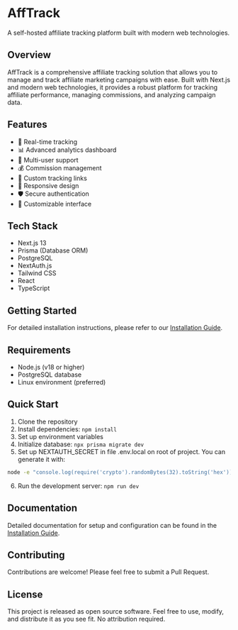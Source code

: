 # AffTrack

A self-hosted affiliate tracking platform built with modern web technologies.

## Overview

AffTrack is a comprehensive affiliate tracking solution that allows you to manage and track affiliate marketing campaigns with ease. Built with Next.js and modern web technologies, it provides a robust platform for tracking affiliate performance, managing commissions, and analyzing campaign data.

## Features

- 🚀 Real-time tracking
- 📊 Advanced analytics dashboard
- 👥 Multi-user support
- 💰 Commission management
- 🔗 Custom tracking links
- 📱 Responsive design
- 🛡️ Secure authentication
- 🎨 Customizable interface

## Tech Stack

- Next.js 13
- Prisma (Database ORM)
- PostgreSQL
- NextAuth.js
- Tailwind CSS
- React
- TypeScript

## Getting Started

For detailed installation instructions, please refer to our [Installation Guide](INSTALL.md).

## Requirements

- Node.js (v18 or higher)
- PostgreSQL database
- Linux environment (preferred)

## Quick Start

1. Clone the repository
2. Install dependencies: `npm install`
3. Set up environment variables
4. Initialize database: `npx prisma migrate dev`
5. Set up NEXTAUTH_SECRET in file .env.local on root of project. You can generate it with:
```bash
node -e "console.log(require('crypto').randomBytes(32).toString('hex'))"
```
6. Run the development server: `npm run dev`

## Documentation

Detailed documentation for setup and configuration can be found in the [Installation Guide](INSTALL.md).

## Contributing

Contributions are welcome! Please feel free to submit a Pull Request.

## License

This project is released as open source software. Feel free to use, modify, and distribute it as you see fit. No attribution required.
